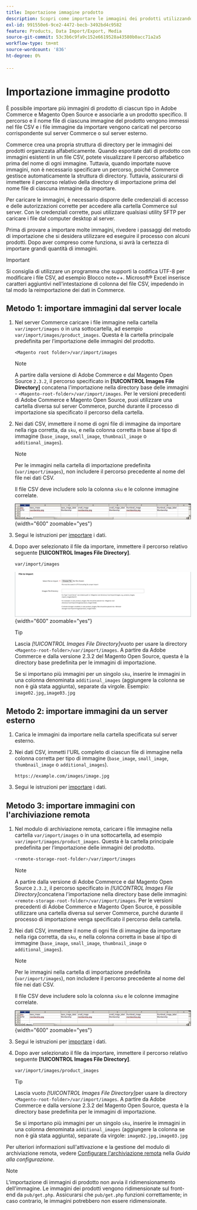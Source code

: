 ```yaml
---
title: Importazione immagine prodotto
description: Scopri come importare le immagini dei prodotti utilizzando il percorso e il nome di file di ciascuna immagine.
exl-id: 991550e6-9ce2-4472-becb-3492bd4c9582
feature: Products, Data Import/Export, Media
source-git-commit: 53c3b6c9fa9c152e6619528a43580b0acc71a2a5
workflow-type: tm+mt
source-wordcount: '836'
ht-degree: 0%

---
```


# Importazione immagine prodotto

È possibile importare più immagini di prodotto di ciascun tipo in Adobe Commerce e Magento Open Source e associarle a un prodotto specifico. Il percorso e il nome file di ciascuna immagine del prodotto vengono immessi nel file CSV e i file immagine da importare vengono caricati nel percorso corrispondente sul server Commerce o sul server esterno.

Commerce crea una propria struttura di directory per le immagini dei prodotti organizzata alfabeticamente. Quando esportate dati di prodotto con immagini esistenti in un file CSV, potete visualizzare il percorso alfabetico prima del nome di ogni immagine. Tuttavia, quando importate nuove immagini, non è necessario specificare un percorso, poiché Commerce gestisce automaticamente la struttura di directory. Tuttavia, assicurarsi di immettere il percorso relativo della directory di importazione prima del nome file di ciascuna immagine da importare.

Per caricare le immagini, è necessario disporre delle credenziali di accesso e delle autorizzazioni corrette per accedere alla cartella Commerce sul server. Con le credenziali corrette, puoi utilizzare qualsiasi utility SFTP per caricare i file dal computer desktop al server.

Prima di provare a importare molte immagini, rivedere i passaggi del metodo di importazione che si desidera utilizzare ed eseguire il processo con alcuni prodotti. Dopo aver compreso come funziona, si avrà la certezza di importare grandi quantità di immagini.

>[!IMPORTANT]
>
>Si consiglia di utilizzare un programma che supporti la codifica UTF-8 per modificare i file CSV, ad esempio Blocco note++. Microsoft® Excel inserisce caratteri aggiuntivi nell&#39;intestazione di colonna del file CSV, impedendo in tal modo la reimportazione dei dati in Commerce.

## Metodo 1: importare immagini dal server locale

1. Nel server Commerce caricare i file immagine nella cartella `var/import/images` o in una sottocartella, ad esempio `var/import/images/product_images`. Questa è la cartella principale predefinita per l’importazione delle immagini del prodotto.

   ```
   <Magento root folder>/var/import/images
   ```

   >[!NOTE]
   >
   >A partire dalla versione di Adobe Commerce e dal Magento Open Source `2.3.2`, il percorso specificato in **[!UICONTROL Images File Directory]** concatena l&#39;importazione nella directory base delle immagini - `<Magento-root-folder>/var/import/images`. Per le versioni precedenti di Adobe Commerce e Magento Open Source, puoi utilizzare una cartella diversa sul server Commerce, purché durante il processo di importazione sia specificato il percorso della cartella.

1. Nei dati CSV, immettere il nome di ogni file di immagine da importare nella riga corretta, da `sku`, e nella colonna corretta in base al tipo di immagine (`base_image`, `small_image`, `thumbnail_image` o `additional_images`).

   >[!NOTE]
   >
   >Per le immagini nella cartella di importazione predefinita (`var/import/images`), non includere il percorso precedente al nome del file nei dati CSV.

   Il file CSV deve includere solo la colonna `sku` e le colonne immagine correlate.

   ![Esempio - importazione dati immagine CSV](./assets/data-import-csv-image-files-default-local.png){width="600" zoomable="yes"}

1. Segui le istruzioni per [importare](data-import.md) i dati.

1. Dopo aver selezionato il file da importare, immettere il percorso relativo seguente **[!UICONTROL Images File Directory]**.

   ```
   var/import/images
   ```

   ![Directory del file delle immagini di importazione dati](./assets/data-import-file-to-import.png){width="600" zoomable="yes"}

   >[!TIP]
   >
   >Lascia _[!UICONTROL Images File Directory]_&#x200B;vuoto per usare la directory `<Magento-root-folder>/var/import/images`. A partire da Adobe Commerce e dalla versione 2.3.2 del Magento Open Source, questa è la directory base predefinita per le immagini di importazione.

   Se si importano più immagini per un singolo `sku`, inserire le immagini in una colonna denominata `additional_images` (aggiungere la colonna se non è già stata aggiunta), separate da virgole. Esempio: `image02.jpg,image03.jpg`

## Metodo 2: importare immagini da un server esterno

1. Carica le immagini da importare nella cartella specificata sul server esterno.

1. Nei dati CSV, immetti l&#39;URL completo di ciascun file di immagine nella colonna corretta per tipo di immagine (`base_image`, `small_image`, `thumbnail_image` o `additional_images`).

   ```
   https://example.com/images/image.jpg
   ```

1. Segui le istruzioni per [importare](data-import.md) i dati.

## Metodo 3: importare immagini con l&#39;archiviazione remota

1. Nel modulo di archiviazione remota, caricare i file immagine nella cartella `var/import/images` o in una sottocartella, ad esempio `var/import/images/product_images`. Questa è la cartella principale predefinita per l’importazione delle immagini del prodotto.

   ```bash
   <remote-storage-root-folder>/var/import/images
   ```

   >[!NOTE]
   >
   >A partire dalla versione di Adobe Commerce e dal Magento Open Source `2.3.2`, il percorso specificato in _[!UICONTROL Images File Directory]_&#x200B;concatena l&#39;importazione nella directory base delle immagini: `<remote-storage-root-folder>/var/import/images`. Per le versioni precedenti di Adobe Commerce e Magento Open Source, è possibile utilizzare una cartella diversa sul server Commerce, purché durante il processo di importazione venga specificato il percorso della cartella.

1. Nei dati CSV, immettere il nome di ogni file di immagine da importare nella riga corretta, da `sku`, e nella colonna corretta in base al tipo di immagine (`base_image`, `small_image`, `thumbnail_image` o `additional_images`).

   >[!NOTE]
   >
   >Per le immagini nella cartella di importazione predefinita (`var/import/images`), non includere il percorso precedente al nome del file nei dati CSV.

   Il file CSV deve includere solo la colonna `sku` e le colonne immagine correlate.

   ![Esempio - importazione dati immagine CSV](./assets/data-import-csv-image-files-default-local.png){width="600" zoomable="yes"}

1. Segui le istruzioni per [importare](data-import.md) i dati.

1. Dopo aver selezionato il file da importare, immettere il percorso relativo seguente **[!UICONTROL Images File Directory]**.

   ```
   var/import/images/product_images
   ```

   >[!TIP]
   >
   >Lascia vuoto _[!UICONTROL Images File Directory]_&#x200B;per usare la directory `<Magento-root-folder>/var/import/images`. A partire da Adobe Commerce e dalla versione 2.3.2 del Magento Open Source, questa è la directory base predefinita per le immagini di importazione.

   Se si importano più immagini per un singolo `sku`, inserire le immagini in una colonna denominata `additional_images` (aggiungere la colonna se non è già stata aggiunta), separate da virgole: `image02.jpg,image03.jpg`

Per ulteriori informazioni sull&#39;attivazione e la gestione del modulo di archiviazione remota, vedere [Configurare l&#39;archiviazione remota](https://experienceleague.adobe.com/docs/commerce-operations/configuration-guide/storage/remote-storage/remote-storage.html?lang=it) nella _Guida alla configurazione_.

>[!NOTE]
>
>L&#39;importazione di immagini di prodotto non avvia il ridimensionamento dell&#39;immagine. Le immagini dei prodotti vengono ridimensionate sul front-end da `pub/get.php`. Assicurarsi che `pub/get.php` funzioni correttamente; in caso contrario, le immagini potrebbero non essere ridimensionate.
